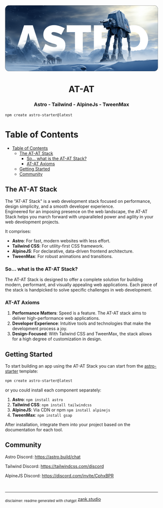 
![AT-AT](.github/images/at-at.png)

<h1 align="center">AT-AT</h1>

<h3 align="center">Astro - Tailwind - AlpineJs - TweenMax</h3>

```bash
npm create astro-starter@latest
```


# Table of Contents
- [Table of Contents](#table-of-contents)
	- [The AT-AT Stack](#the-at-at-stack)
		- [So... what is the AT-AT Stack?](#so-what-is-the-at-at-stack)
		- [AT-AT Axioms](#at-at-axioms)
	- [Getting Started](#getting-started)
	- [Community](#community)

## The AT-AT Stack

The "AT-AT Stack" is a web development stack focused on performance, design simplicity, and a smooth developer experience.\
Engineered for an imposing presence on the web landscape, the AT-AT Stack helps you march forward with unparalleled power and agility in your web development projects.

It comprises:

- **Astro**: For fast, modern websites with less effort.
- **Tailwind CSS**: For utility-first CSS framework.
- **AlpineJS**: For declarative, data-driven frontend architecture.
- **TweenMax**: For robust animations and transitions.

### So... what is the AT-AT Stack?

The AT-AT Stack is designed to offer a complete solution for building modern, performant, and visually appealing web applications. Each piece of the stack is handpicked to solve specific challenges in web development.

### AT-AT Axioms

1. **Performance Matters**: Speed is a feature. The AT-AT stack aims to deliver high-performance web applications.
2. **Developer Experience**: Intuitive tools and technologies that make the development process a joy.
3. **Design-Focused**: With Tailwind CSS and TweenMax, the stack allows for a high degree of customization in design.

## Getting Started

To start building an app using the AT-AT Stack you can start from the [astro-starter](https://github.com/zankhq/astro-starter) template:

```bash
npm create astro-starter@latest
```

or you could install each component separately:

1. **Astro**: `npm install astro`
2. **Tailwind CSS**: `npm install tailwindcss`
3. **AlpineJS**: Via CDN or npm `npm install alpinejs`
4. **TweenMax**: `npm install gsap`

After installation, integrate them into your project based on the documentation for each tool.

## Community

Astro Discord: https://astro.build/chat

Tailwind Discord: https://tailwindcss.com/discord

AlpineJS Discord: https://discord.com/invite/CphxBPR

<br/>

---

<span><sub>disclaimer: readme generated with chatgpt</sub></span>
<span align="right"><a href="https://zank.studio" target="_blank">zank.studio</span>
